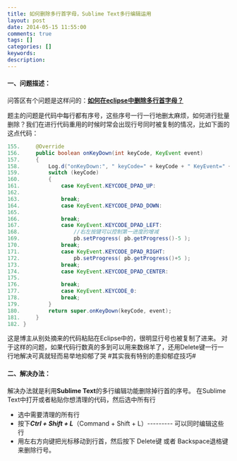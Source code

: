 ```yaml
---
title: 如何删除多行首字母，Sublime Text多行编辑运用
layout: post
date: 2014-05-15 11:55:00
comments: true
tags: []
categories: []
keywords: 
description: 
---
```


#### **一、问题描述：**

问答区有个问题是这样问的：[**如何在eclipse中删除多行首字母？**](http://ask.csdn.net/questions/29687)

题主的问题是代码中每行都有序号，这些序号一行一行地删太麻烦，如何进行批量删除？我们在进行代码重用的时候时常会出现行号同时被复制的情况，比如下面的这点代码：

```java
155.     @Override  
156.     public boolean onKeyDown(int keyCode, KeyEvent event)   
157.     {   
158.         Log.d("onKeyDown:", " keyCode=" + keyCode + " KeyEvent=" + event);   
159.         switch (keyCode)   
160.         {   
161.             case KeyEvent.KEYCODE_DPAD_UP:   
162.   
163.             break;   
164.             case KeyEvent.KEYCODE_DPAD_DOWN:   
165.   
166.             break;   
167.             case KeyEvent.KEYCODE_DPAD_LEFT:   
168.                 //右左按键可以控制第一进度的增减   
169.                 pb.setProgress( pb.getProgress()-5 );   
170.             break;   
171.             case KeyEvent.KEYCODE_DPAD_RIGHT:   
172.                 pb.setProgress( pb.getProgress()+5 );   
173.             break;   
174.             case KeyEvent.KEYCODE_DPAD_CENTER:   
175.   
176.             break;   
177.             case KeyEvent.KEYCODE_0:   
178.             break;   
179.         }   
180.         return super.onKeyDown(keyCode, event);   
181.     }   
182. }  
```

<!--more-->

 这是博主从别处摘来的代码粘贴在Eclipse中的，很明显行号也被复制了进来。
 对于这样的问题，如果代码行数真的多到可以用来数绵羊了，还用Delete键一行一行地解决可真就轻而易举地抑郁了哭  #其实我有特别的患抑郁症技巧#


#### **二、解决办法：**
解决办法就是利用**Sublime Text**的多行编辑功能删除掉行首的序号。
在Sublime Text中打开或者粘贴你想清理的代码，然后选中所有行

- 选中需要清理的所有行
- 按下***Ctrl + Shift + L***（Command + Shift + L）--------- 可以同时编辑这些行
- 用左右方向键把光标移动到行首，然后按下 Delete键 或者 Backspace退格键 来删除行号。
